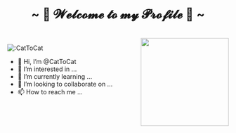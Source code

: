 <body>
 
<h1 align="center">~ 💖 𝓦𝓮𝓵𝓬𝓸𝓶𝓮 𝓽𝓸 𝓶𝔂 𝓟𝓻𝓸𝓯𝓲𝓵𝓮 💖 ~</h1>
<br>
<img src="https://cdn.jsdelivr.net/gh//CatToCat/CatToCat@1.0.0/Gascogne.png"  height="200" width="200" align="right">
 

  ![:CatToCat](https://count.getloli.com/get/@:CatToCat)
- 👋 Hi, I’m @CatToCat
- 👀 I’m interested in ...
- 🌱 I’m currently learning ...
- 💞️ I’m looking to collaborate on ...
- 📫 How to reach me ...
</div>
</body>
